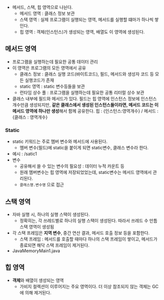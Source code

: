 - 메서드, 스택, 힙 영역으로 나뉜다.
    - 메서드 영역 : 클래스 정보 보관
    - 스택 영역 : 실제 프로그램이 실행되는 영역, 메서드를 실행할 떄마가 하나씩 쌓인다.
    - 힙 영역 : 객체(인스턴스)가 생성되는 영역, 배열도 이 영역에 생성된다.

## 메서드 영역
- 프로그램을 실행하는데 필요한 공통 데이터 관리
- 이 영역은 프로그램의 모든 영역에서 공유
    - 클래스 정보 : 클래스 실행 코드(바이트코드), 필드, 메서드와 생성자 코드 등 모든 실행코드가 존재
    - static 영역 : static 변수등들을 보관
    - 런타임 상수 풀 : 프로그램을 실행하는데 필요한 공통 리터럴 상수 보관
- 클래스 내부에 필드와 메서드가 있다. 필드는 힙 영역에 인스턴스 정보에 인스턴스 개수만큼 생성되지만, **같은 클래스에서 생성된 인스턴스들이라면,
  메서드 코드는 이 메서드 영역에 하나만 생성**해서 함께 공유한다.  힙 : {인스턴스:영역개수} / 메서드 : {클래스 : 영역개수}
### Static  
- static 키워드는 주로 멤버 변수와 메서드에 사용된다.
  - 멤버 변수(필드)에 static을 붙이게 되면 static변수, 클래스 변수라 한다. 
- 예시 : /satic1
- 변수 
  - 공유해서 쓸 수 있는 변수의 필요성 : 데이터 누적 카운트 등 
  - 원래 멤버변수는 힙 영역에 저장되었었는데, static변수는 메서드 영역에서 관리된다.
  - `클래스명.변수명` 으로 접근



## 스택 영역
- 자바 실행 시, 하나의 실행 스택이 생성된다. 
  - 정확히는, 각 쓰레드별로 하나의 실행 스택이 생성된다. 따라서 쓰레드 수 만틈 스택 영역이 생성됨
- 각 스택 프레임은 **지역 변수**, 중간 연산 결과, 메서드 호출 정보 등을 포함한다.
  - 스택 프레임 : 메서드를 호출할 때마다 하나의 스택 프레임이 쌓이고, 메서드가 종료되면 해닥 스택 프레임이 제거된다.
- JavaMemoryMain1.java


## 힙 영역
 - **객체**와 배열이 생성되는 영역
   - 가비지 컬렉션이 이루어지는 주요 영역이다. 더 이상 참조되지 않는 객체는 GC에 의해 제거된다.
 